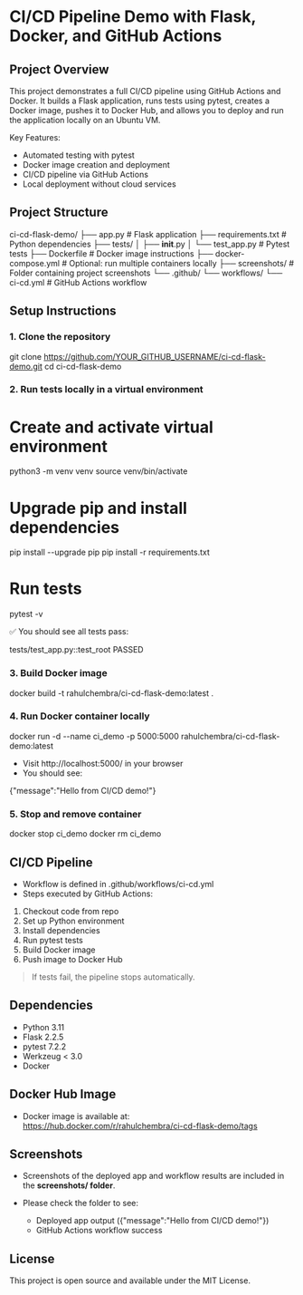 # CI/CD Pipeline Demo with Flask, Docker, and GitHub Actions

## Project Overview

This project demonstrates a full CI/CD pipeline using GitHub Actions and Docker. It builds a Flask application, runs tests using pytest, creates a Docker image, pushes it to Docker Hub, and allows you to deploy and run the application locally on an Ubuntu VM.  

Key Features:

- Automated testing with pytest  
- Docker image creation and deployment  
- CI/CD pipeline via GitHub Actions  
- Local deployment without cloud services  

## Project Structure

ci-cd-flask-demo/
├── app.py                  # Flask application
├── requirements.txt        # Python dependencies
├── tests/
│   ├── __init__.py
│   └── test_app.py         # Pytest tests
├── Dockerfile              # Docker image instructions
├── docker-compose.yml      # Optional: run multiple containers locally
├── screenshots/            # Folder containing project screenshots
└── .github/
    └── workflows/
        └── ci-cd.yml       # GitHub Actions workflow



## Setup Instructions

### 1. Clone the repository

git clone https://github.com/YOUR_GITHUB_USERNAME/ci-cd-flask-demo.git
cd ci-cd-flask-demo

### 2. Run tests locally in a virtual environment

# Create and activate virtual environment
python3 -m venv venv
source venv/bin/activate

# Upgrade pip and install dependencies
pip install --upgrade pip
pip install -r requirements.txt

# Run tests
pytest -v

✅ You should see all tests pass:

tests/test_app.py::test_root PASSED

### 3. Build Docker image

docker build -t rahulchembra/ci-cd-flask-demo:latest .

### 4. Run Docker container locally

docker run -d --name ci_demo -p 5000:5000 rahulchembra/ci-cd-flask-demo:latest

- Visit http://localhost:5000/ in your browser 
- You should see:

{"message":"Hello from CI/CD demo!"}

### 5. Stop and remove container

docker stop ci_demo
docker rm ci_demo

## CI/CD Pipeline

- Workflow is defined in .github/workflows/ci-cd.yml  
- Steps executed by GitHub Actions:

1. Checkout code from repo  
2. Set up Python environment  
3. Install dependencies  
4. Run pytest tests  
5. Build Docker image  
6. Push image to Docker Hub  

> If tests fail, the pipeline stops automatically.  

## Dependencies

- Python 3.11  
- Flask 2.2.5  
- pytest 7.2.2  
- Werkzeug < 3.0  
- Docker  

## Docker Hub Image

- Docker image is available at:  
https://hub.docker.com/r/rahulchembra/ci-cd-flask-demo/tags

## Screenshots

- Screenshots of the deployed app and workflow results are included in the **screenshots/ folder**.  
- Please check the folder to see:

  - Deployed app output ({"message":"Hello from CI/CD demo!"})  
  - GitHub Actions workflow success  

## License

This project is open source and available under the MIT License.
